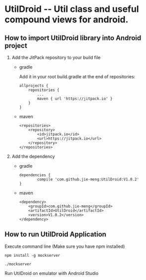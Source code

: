 # UtilDroid -- Util class and useful compound views for android.

## How to import UtilDroid library into Android project

1. Add the JitPack repository to your build file
    - gradle

        Add it in your root build.gradle at the end of repositories:
        
        ```
        allprojects {
            repositories {
                ...
                maven { url 'https://jitpack.io' }
            }
        }
        ```
        
    - maven
    
        ```
        <repositories>
            <repository>
                <id>jitpack.io</id>
                <url>https://jitpack.io</url>
            </repository>
        </repositories>
        ```
        
2. Add the dependency
    - gradle
        
        ```
        dependencies {
                compile 'com.github.jie-meng:UtilDroid:V1.0.2'
        }
        ```
        
    - maven
        
        ```
        <dependency>
            <groupId>com.github.jie-meng</groupId>
            <artifactId>UtilDroid</artifactId>
            <version>V1.0.2</version>
        </dependency>
        ```

## How to run UtilDroid Application

Execute command line (Make sure you have npm installed)

```
npm install -g mockserver

./mockserver

```

Run UtilDroid on emulator with Android Studio